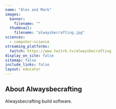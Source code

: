```yaml
---
name: "Alex and Mark"
images:
  banner:
    filename: ""
  thumbnail:
    filename: "alwaysbecrafting.jpg"
sciences:
  - computer-science
streaming_platforms:
  twitch: https://www.twitch.tv/alwaysbecrafting
display_on_site: false
sitemap: false
include_links: false
layout: educator
---
```

## About Alwaysbecrafting

Alwaysbecrafting build software.
